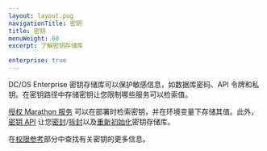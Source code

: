 ```yaml
---
layout: layout.pug
navigationTitle: 密钥
title: 密钥
menuWeight: 60
excerpt: 了解密钥存储库

enterprise: true
---
```



DC/OS Enterprise 密钥存储库可以保护敏感信息，如数据库密码、API 令牌和私钥。在密钥路径中存储密钥让您限制哪些服务可以检索值。

[授权 Marathon 服务](/cn/1.11/security/ent/#spaces) 可以在部署时检索密钥，并在环境变量下存储其值。此外，[密钥 API](/cn/1.11/security/ent/secrets/secrets-api/) 让您[密封](/cn/1.11/security/ent/secrets/seal-store/)/[拆封](/cn/1.11/security/ent/secrets/unseal-store/)以及[重新初始化](/cn/1.11/security/ent/secrets/custom-key/)密钥存储库。

在[权限参考](/cn/1.11/security/ent/perms-reference/#secrets)部分中查找有关密钥的更多信息。
